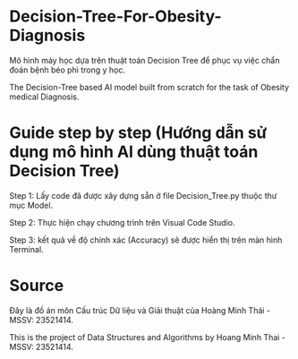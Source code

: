 # Decision-Tree-For-Obesity-Diagnosis
Mô hình máy học dựa trên thuật toán Decision Tree để phục vụ việc chẩn đoán bệnh béo phì trong y học.

The Decision-Tree based AI model built from scratch for the task of Obesity medical Diagnosis. 

# Guide step by step (Hướng dẫn sử dụng mô hình AI dùng thuật toán Decision Tree)
Step 1: Lấy code đã được xây dựng sẵn ở file Decision_Tree.py thuộc thư mục Model.

Step 2: Thực hiện chạy chương trình trên Visual Code Studio.

Step 3: kết quả về độ chính xác (Accuracy) sẽ được hiển thị trên màn hình Terminal.

# Source
Đây là đồ án môn Cấu trúc Dữ liệu và Giải thuật của Hoàng Minh Thái - MSSV: 23521414.

This is the project of Data Structures and Algorithms by Hoang Minh Thai - MSSV: 23521414.
